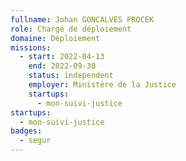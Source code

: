 ```yaml
---
fullname: Johan GONCALVES PROCEK
role: Chargé de déploiement
domaine: Déploiement
missions:
  - start: 2022-04-13
    end: 2022-09-30
    status: independent
    employer: Ministère de la Justice
    startups:
      - mon-suivi-justice
startups:
  - mon-suivi-justice
badges:
  - segur
---
```

